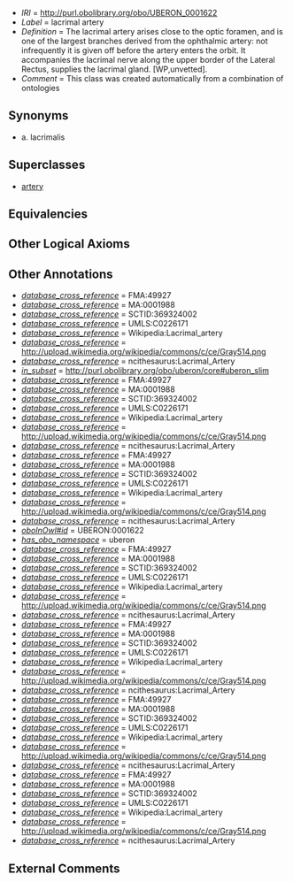  * *IRI* = http://purl.obolibrary.org/obo/UBERON_0001622
 * *Label* = lacrimal artery
 * *Definition* = The lacrimal artery arises close to the optic foramen, and is one of the largest branches derived from the ophthalmic artery: not infrequently it is given off before the artery enters the orbit. It accompanies the lacrimal nerve along the upper border of the Lateral Rectus, supplies the lacrimal gland. [WP,unvetted].
 * *Comment* = This class was created automatically from a combination of ontologies

## Synonyms

 * a. lacrimalis

## Superclasses

 * [artery](../../UBERON/37/UBERON_0001637.md)

## Equivalencies


## Other Logical Axioms


## Other Annotations

 * *[database_cross_reference](../../ef/oboInOwl#hasDbXref.md)* = FMA:49927
 * *[database_cross_reference](../../ef/oboInOwl#hasDbXref.md)* = MA:0001988
 * *[database_cross_reference](../../ef/oboInOwl#hasDbXref.md)* = SCTID:369324002
 * *[database_cross_reference](../../ef/oboInOwl#hasDbXref.md)* = UMLS:C0226171
 * *[database_cross_reference](../../ef/oboInOwl#hasDbXref.md)* = Wikipedia:Lacrimal_artery
 * *[database_cross_reference](../../ef/oboInOwl#hasDbXref.md)* = http://upload.wikimedia.org/wikipedia/commons/c/ce/Gray514.png
 * *[database_cross_reference](../../ef/oboInOwl#hasDbXref.md)* = ncithesaurus:Lacrimal_Artery
 * *[in_subset](../../et/oboInOwl#inSubset.md)* = http://purl.obolibrary.org/obo/uberon/core#uberon_slim
 * *[database_cross_reference](../../ef/oboInOwl#hasDbXref.md)* = FMA:49927
 * *[database_cross_reference](../../ef/oboInOwl#hasDbXref.md)* = MA:0001988
 * *[database_cross_reference](../../ef/oboInOwl#hasDbXref.md)* = SCTID:369324002
 * *[database_cross_reference](../../ef/oboInOwl#hasDbXref.md)* = UMLS:C0226171
 * *[database_cross_reference](../../ef/oboInOwl#hasDbXref.md)* = Wikipedia:Lacrimal_artery
 * *[database_cross_reference](../../ef/oboInOwl#hasDbXref.md)* = http://upload.wikimedia.org/wikipedia/commons/c/ce/Gray514.png
 * *[database_cross_reference](../../ef/oboInOwl#hasDbXref.md)* = ncithesaurus:Lacrimal_Artery
 * *[database_cross_reference](../../ef/oboInOwl#hasDbXref.md)* = FMA:49927
 * *[database_cross_reference](../../ef/oboInOwl#hasDbXref.md)* = MA:0001988
 * *[database_cross_reference](../../ef/oboInOwl#hasDbXref.md)* = SCTID:369324002
 * *[database_cross_reference](../../ef/oboInOwl#hasDbXref.md)* = UMLS:C0226171
 * *[database_cross_reference](../../ef/oboInOwl#hasDbXref.md)* = Wikipedia:Lacrimal_artery
 * *[database_cross_reference](../../ef/oboInOwl#hasDbXref.md)* = http://upload.wikimedia.org/wikipedia/commons/c/ce/Gray514.png
 * *[database_cross_reference](../../ef/oboInOwl#hasDbXref.md)* = ncithesaurus:Lacrimal_Artery
 * *[oboInOwl#id](../../id/oboInOwl#id.md)* = UBERON:0001622
 * *[has_obo_namespace](../../ce/oboInOwl#hasOBONamespace.md)* = uberon
 * *[database_cross_reference](../../ef/oboInOwl#hasDbXref.md)* = FMA:49927
 * *[database_cross_reference](../../ef/oboInOwl#hasDbXref.md)* = MA:0001988
 * *[database_cross_reference](../../ef/oboInOwl#hasDbXref.md)* = SCTID:369324002
 * *[database_cross_reference](../../ef/oboInOwl#hasDbXref.md)* = UMLS:C0226171
 * *[database_cross_reference](../../ef/oboInOwl#hasDbXref.md)* = Wikipedia:Lacrimal_artery
 * *[database_cross_reference](../../ef/oboInOwl#hasDbXref.md)* = http://upload.wikimedia.org/wikipedia/commons/c/ce/Gray514.png
 * *[database_cross_reference](../../ef/oboInOwl#hasDbXref.md)* = ncithesaurus:Lacrimal_Artery
 * *[database_cross_reference](../../ef/oboInOwl#hasDbXref.md)* = FMA:49927
 * *[database_cross_reference](../../ef/oboInOwl#hasDbXref.md)* = MA:0001988
 * *[database_cross_reference](../../ef/oboInOwl#hasDbXref.md)* = SCTID:369324002
 * *[database_cross_reference](../../ef/oboInOwl#hasDbXref.md)* = UMLS:C0226171
 * *[database_cross_reference](../../ef/oboInOwl#hasDbXref.md)* = Wikipedia:Lacrimal_artery
 * *[database_cross_reference](../../ef/oboInOwl#hasDbXref.md)* = http://upload.wikimedia.org/wikipedia/commons/c/ce/Gray514.png
 * *[database_cross_reference](../../ef/oboInOwl#hasDbXref.md)* = ncithesaurus:Lacrimal_Artery
 * *[database_cross_reference](../../ef/oboInOwl#hasDbXref.md)* = FMA:49927
 * *[database_cross_reference](../../ef/oboInOwl#hasDbXref.md)* = MA:0001988
 * *[database_cross_reference](../../ef/oboInOwl#hasDbXref.md)* = SCTID:369324002
 * *[database_cross_reference](../../ef/oboInOwl#hasDbXref.md)* = UMLS:C0226171
 * *[database_cross_reference](../../ef/oboInOwl#hasDbXref.md)* = Wikipedia:Lacrimal_artery
 * *[database_cross_reference](../../ef/oboInOwl#hasDbXref.md)* = http://upload.wikimedia.org/wikipedia/commons/c/ce/Gray514.png
 * *[database_cross_reference](../../ef/oboInOwl#hasDbXref.md)* = ncithesaurus:Lacrimal_Artery
 * *[database_cross_reference](../../ef/oboInOwl#hasDbXref.md)* = FMA:49927
 * *[database_cross_reference](../../ef/oboInOwl#hasDbXref.md)* = MA:0001988
 * *[database_cross_reference](../../ef/oboInOwl#hasDbXref.md)* = SCTID:369324002
 * *[database_cross_reference](../../ef/oboInOwl#hasDbXref.md)* = UMLS:C0226171
 * *[database_cross_reference](../../ef/oboInOwl#hasDbXref.md)* = Wikipedia:Lacrimal_artery
 * *[database_cross_reference](../../ef/oboInOwl#hasDbXref.md)* = http://upload.wikimedia.org/wikipedia/commons/c/ce/Gray514.png
 * *[database_cross_reference](../../ef/oboInOwl#hasDbXref.md)* = ncithesaurus:Lacrimal_Artery

## External Comments

